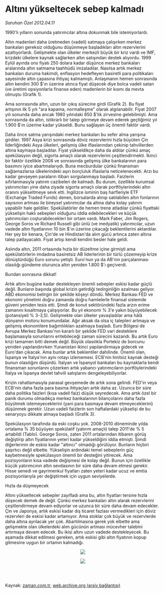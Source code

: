 # Altını yükseltecek sebep kalmadı

*Saruhan Özel 2012.04.11*

<td class="columnist-detail">
<p>1990'lı yılların sonunda yatırımcılar altına dokunmak bile istemiyorlardı.</p>
<p>
<div id="haberMetinDiv">
<p>Altın madenleri daha üretmeden (vadeli) satmaya çalışırken merkez bankaları gereksiz olduğunu düşünmeye başladıkları altın rezervlerini azaltıyorlardı. Gelişmekte olan ülkeler merkezli büyük bir kriz vardı ve IMF, krizdeki ülkelere kaynak sağlarken altın satışından destek alıyordu. 1999 Eylül ayında ons fiyatı 250 dolara kadar düşünce merkez bankaları aralarında altın satmama taahhüdü imzaladılar. Nasılsa artık merkez bankaları duruma hakimdi, enflasyon hedefleyen basiretli para politikaları sayesinde altın çapasına ihtiyaç kalmamıştı. Anlaşmanın hemen sonrasında altın kendini 300 $'ın üzerine atınca fiyat düşecek diye bolca vadeli satan (ve üretimi opsiyonlarla finanse eden) madenlerin bir kısmı da mevta olmuştu (Grafik 1). 
<p> Ama sonrasında altın, uzun bir çıkış sürecine girdi (Grafik 2). Bu fiyat artışının ilk 5 yılı "ara kapama, normalleşme" olarak algılanabilir. Fiyat 2007 yılı sonunda daha ancak 1980 yılındaki 850 $'lık zirvesine gelebilmişti. Ama sonrasında da altın, istikrarlı bir talep görmeye devam ederek geçtiğimiz yıl 1.900 $'ın üzerine kadar yükseldi. Bunu sağlayan üç önemli faktör vardı.
<p> Daha önce satma yarışındaki merkez bankaları bu sefer alma yarışına girdiler. 1997 Asya krizi sonrasında döviz rezervlerini hızla büyüten Çin liderliğindeki Asya ülkeleri, gelişmiş ülke iflaslarından çekinip tahvillerden altına kaymaya başladılar. Fiyat yükseldikçe daha da aldılar çünkü amaç spekülasyon değil, sigorta amaçlı olarak rezervlerini çeşitlendirmekti. İkinci bir faktör özellikle 2008 ve sonrasında gelişmiş ülke bankalarının para basımını iyice abartmalarıydı. Buna mecburdular çünkü finansman sağlamazlarsa ülkelerindeki aşırı borçluluk iflaslarla neticelenecekti. Arzı bu kadar gevşeyen paraların itibarı sorgulanmaya başladı. Faizlerin sıfırlanmasıyla yatırım cazibeleri de kalmadı. Bu durum, özellikle kurumsal yatırımcıları yine daha ziyade sigorta amaçlı olarak portföylerindeki altın oranını yükseltmeye sevk etti. İngilizce isminin baş harfleriyle ETF (Exchange Traded Funds) denen, borsalarda alınıp satılabilen altın fonlarının sayısının artması ile bireysel yatırımcılar da altına daha kolay yatırım yapabilir hale geldiler. Spekülatörler de hemen trene atladılar çünkü fiyattaki yükselişin haklı sebepleri olduğunu iddia edebilecekleri ve küçük yatırımcıları coşturabilecekleri bir ortam vardı. Mark Faber, Jim Rogers, George Soros ve Richard Russell gibi ünlü (ve medyatik) yatırımcılar, uzun vadede altın fiyatlarının 10 bin $'ın üzerine çıkacağı beklentilerini aktardılar. Her şey bir kenara, Çin'de ve Hindistan'da alım gücü artınca zaten altına talep patlayacaktı. Fiyat artışı kendi kendini besler hale geldi.
<p> Aslında altın, 2011 ortasında hızla bir düzeltme içine girmişti ama spekülatörlerin imdadına basiretsiz AB liderlerinin bir türlü çözemeyip krize dönüştürdüğü Euro sorunu yetişti. Euro'nun ya da AB'nin parçalanması olasılığı gündeme oturunca altın yeniden 1.800 $'ı geçiverdi. 
<p>Bundan sonrasına dikkat!
<p>Artık altını bugüne kadar destekleyen önemli sebepler eskisi kadar güçlü değil. Bunların başında global krizin getirdiği tedirginliğin azalması geliyor. ABD ekonomisi belirgin bir şekilde köşeyi döndü. Merkez Bankası FED ve ekonomi yönetimi doğru zamanda doğru hamlelerle finansal sistemde güveni yeniden tesis etti. Şimdi de konut sektöründeki fazla arzın erime zamanını kısaltmaya çalışıyorlar. Bu yıl ekonomi % 3'e yakın büyüyebilecek (potansiyeli % 3-3,5). Gelişmekte olan ülkeler yavaşladılar ama hâlâ dünyanın motoru konumundalar. Ağır aksak da olsa iç talepleri artmaya ve gelişmiş ekonomilere bağımlılıkları azalmaya başladı. Euro Bölgesi de Avrupa Merkez Bankası'nın kararlı bir şekilde FED vari desteklere başlamasıyla sorunlarını eritebileceği zaman sürecini kazandı. Bu artık Euro krizi tamamen bitti demek değil. Büyük olasılıkla Portekiz de borcunu yeniden yapılandırırken Yunanistan ikinci yapılandırmaya gidecek ve Euro'dan çıkacak. Ama bunlar artık beklentiler dahilinde. Önemli olan, İspanya ve İtalya'nın aynı rotayı izlememesi. ECB'nin limitsiz kaynak desteği bunun olasılığını düşürdü. İtalyan ve İspanyol bankaları bu kaynaklarla kendi finansman sorunlarını çözerken artık yabancı yatırımcıların portföylerindeki İtalya ve İspanya devlet tahvili satışlarını dengeleyebiliyorlar.
<p> Krizin rahatlamasıyla parasal gevşemede de artık sona gelindi. FED'in veya ECB'nin daha fazla para basma ihtiyaçları artık daha az. Uzunca bir süre daha politika faizleri (kısa vadeli faiz) düşük seyredecek. Ama artık özel bir panik durumu olmadıkça merkez bankalarının bilançolarını daha fazla büyütmek istemeyeceklerini (yani para basmaya devam etmeyeceklerini) düşünmek gerekir. Uzun vadeli faizlerin son haftalardaki yükselişi de bu senaryoyu dikkate almaya başladı (Grafik 3).
<p> Spekülasyon tarafında da eski coşku yok. 2008-2010 döneminde yılda ortalama % 35 büyüyen spekülatif (yatırım amaçlı) talep 2011'de % 5 artabildi (Tablo). George Soros, zaten 2011 ortalarından itibaren görüş değiştirip altın fiyatlarının yeteri kadar yükseldiğini iddia etmişti. Şimdi diğerlerinin de eskisi kadar "altıncı" olmadığı görülüyor. Bunların hiçbiri şaşırtıcı değil elbette. Yükselişin ardındaki temel sebeplerin güç kaybetmesiyle spekülasyon önemli bir desteğini yitirecek. Ama pozisyonların kısa vadede değişmesi de kolay değil. Bunun için özellikle küçük yatırımcının altın sevdasının bir süre daha devam etmesi gerekir. Hisse senedi ve gayrimenkul fiyatları zaten yeteri kadar ucuz ve emtia pozisyonlarıyla yer değiştirmek için uygun seviyelerde.
<p>Hızla da düşmeyecek
<p>Altını yükseltecek sebepler zayıfladı ama bu, altın fiyatları tersine hızla düşecek demek de değil. Çünkü merkez bankaları altın alarak rezervlerini çeşitlendirmeye devam ediyorlar ve uzunca bir süre daha devam edecekler. Çin ve Japonya, artık eskisi kadar dış ticaret fazlası vermedikleri için döviz rezervleri de eskisi kadar artamıyor. Ama stoklar çok büyük ve rezervlerde daha altına ayrılacak yer çok. Abartılmasına gerek yok elbette ama gelişmekte olan ülkelerdeki alım gücünün artması mücevher talebini artırmaya devam edecek. Bu ikisi altını uzun vadede destekleyecek. Bu aşamada dikkat edilmesi gereken, artık eskisi gibi altın fiyatının kopup gitmesine uygun bir ortamın kalmadığı.
<p><p align="center"><img border="0" src="http://web.archive.org/web/20120416012456im_/http://medya.zaman.com.tr/2012/04/11/tablo2.jpg"/><p align="center"><img border="0" src="http://web.archive.org/web/20120416012456im_/http://medya.zaman.com.tr/2012/04/11/tablo3.jpg"/>
</p></p></p></p></p></p></p></p></p></p></p></p></p></div>
</p>


<p><br>
		 </br></p></td>

Kaynak: [zaman.com.tr](http://zaman.com.tr/yazar.do?yazino=1271737), [web.archive.org (arşiv bağlantısı)](http://web.archive.org/web/20120416012456/http://www.zaman.com.tr:80/yazar.do?yazino=1271737)
